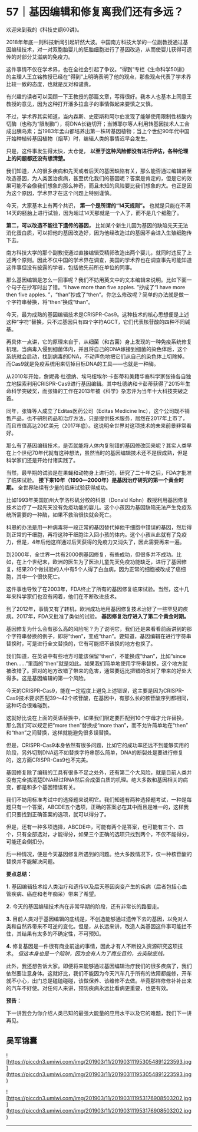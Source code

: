 # 57｜基因编辑和修复离我们还有多远？

欢迎来到我的《科技史纲60讲》。

2018年年底一则科技新闻引起轩然大波。中国南方科技大学的一位副教授通过基因编辑技术，对一对双胞胎婴儿的胚胎细胞进行了基因改造，从而使婴儿获得可遗传的对部分艾滋病的免疫力。

这件事情不仅在学术界，也在全社会引起了争议。“得到”专栏《生命科学50讲》的主理人王立铭教授已经在“得到”上明确表明了他的观点，那些观点代表了学术界比较一致的态度，也就是反对和谴责。

有兴趣的读者可以回顾一下王教授的那篇文章，写得很好。我本人也基本上同意王教授的意见，因为这种打开潘多拉盒子的事情做起来要慎之又慎。

不过，学术界其实知道，当内森斯、史密斯和阿尔伯发现了能够使用限制性核酸内切酶（也称为“限制酶”），将DNA长链切开；当博耶尔等人利用转基因技术人工合成出胰岛素；当1983年孟山都培养出第一株转基因植物；当上个世纪90年代中国开始种植转基因植物（烟草）时，编辑人类的事情迟早会发生。

只是，这件事发生得太快，太仓促， **以至于这种风险都没有进行评估，各种伦理上的问题都还没有想清楚。**

我们知道，人的很多疾病和先天或者后天的基因缺陷有关，那么能否通过编辑甚至改造基因，为人类医治疾病，甚至优化我们的基因呢？答案是肯定的，但是它的效果可能不会像我们想象的那么神奇，而且未知的风险要比我们想象的大。也正是因为这个原因，学术界才在这个问题上特别谨慎。

今天，大家基本上有两个共识， **第一个是所谓的“14天规则”。** 也就是只能在不满14天的胚胎上进行试验，因为超过14天那就是一个人了，而不是几个细胞了。

 **第二，可以改造不能往下遗传的基因，** 比如某个新生儿因为基因的缺陷先天无法消化蛋白质，可以把他的基因改造好，因为他经改造过的基因不会进入生殖细胞传下去。

南方科技大学的那个副教授通过直接编辑受精卵改造出两个婴儿，就同时违反了上述两个原则。因此不仅中国的学术界在调查，美国的学术界也在调查事先可能知道这件事但没有披露的学者，包括他先前所在单位的同事。

那么基因编辑是怎么一回事呢？我们不妨用英文中的文本编辑来说明。比如下面一个句子在抄写时出了错。“I have more than five apples. ”抄成了“I have more then five apples. ”，“than”抄成了“then”。你怎么修改呢？简单的办法就是做一个字符串替换，将“then”换成“than”。

今天，最为成熟的基因编辑技术是CRISPR-Cas9。这种技术的核心思想便是上述这种“字符”替换，只不过基因只有四个字符AGCT，它们代表核苷酸的四种不同碱基。

再具体一点讲，它的原理来自于，从细菌（和古菌）身上发现的一种免疫系统修复机理。当病毒入侵到细菌体内，并且将自己的DNA嫁接到细菌的染色体后，这个系统就会启动，找到病毒的DNA，不动声色地把它们从自己的染色体上切除掉。而Cas9就是免疫系统用来切掉目标DNA的工具——也就是一种酶。

从2010年开始，詹妮弗·杜德纳、埃马纽埃尔·卡彭蒂和美籍华裔科学家张锋各自独立地探索利用CRISPR-Cas9进行基因编辑。其中杜德纳和卡彭蒂获得了2015年生命科学突破奖，而张锋的工作在2013年被《科学》杂志评为当年十大科技突破之首。

同年，张锋等人成立了Editas医药公司（Editas Medicine Inc），这个公司既不销售产品，也不研制药品和治疗方法，只是提供技术服务，居然在2017年上市了，而且市值高达20亿美元（2017年底）。这说明全世界对这项技术的未来前景非常看好。

那么有了基因编辑技术，是否就能将人体内复制错的基因修改回来呢？其实人类早在上个世纪70年代就有这种想法，虽然当时的基因编辑技术还不是很成熟，但是科学家们还是开始付诸实践了。

当然，最早期的试验是在果蝇和动物身上进行的，研究了二十年之后，FDA才批准了临床试验。 **接下来10年（1990—2000年）是基因治疗研究的第一个黄金时期。** 全世界陆续有少量的临床试验获得成功。

比如1993年美国加州大学洛杉矶分校的科恩（Donald Kohn）教授利用基因修复技术治疗了一起先天没有免疫功能的婴儿。这个小孩因为基因缺陷无法产生免疫系统所需要的一种酶，如果不救治很快就会死亡。

科恩的办法是用一种病毒将一段正常的基因替代掉他干细胞中错误的基因，然后得到正常的干细胞，再将这种干细胞注入回小孩的体内。这个小孩从此就有了免疫力，但是，4年后他这样通过后天获得的免疫力又消失了，因此需要再来一遍。

到2000年，全世界一共有2000例基因修复，有些成功，但很多并不成功。比如，在上个世纪末，欧洲的医生为了医治儿童先天免疫功能缺乏，进行了基因修复，结果20个做试验的人中有5个人得了白血病，因为正常的细胞被改成了癌细胞，其中一个很快死亡。

这件事也导致了在2003年，FDA终止了所有的基因修复临床试验。当然，这十几年来科学家们也没有闲着，他们在不断改进技术。

到了2012年，事情又有了转机，欧洲成功地用基因修复技术治好了一些罕见的疾病。2017年，FDA又批准了类似的试验。 **基因修复治疗进入了第二个黄金时期。**

基因修复为什么会有那么高的风险呢？为了说明它，我们还是来看看前面讲到的那个字符串替换的例子，即将“then”，变成“than”。要知道，基因编辑在进行字符串替换时，可是进行全文替换的，它有可能把不该换的地方也换了。

我们知道，在英语中有些地方可能该保留“then”，不能换成“than”，比如“since then……”里面的“then”就是如此。如果我们简单地使用字符串替换，这个地方就被改错了。把对的地方改错了带来的危害，通常要远比把错的改对了带来的好处大得多。这是基因编辑的第一个风险。

今天的CRISPR-Cas9，能在一定程度上避免上述错误，这主要是因为CRISPR-Cas9技术要求匹配39～42个核苷酸，在基因中，有那么长的核苷酸序列都相同，这种巧合很难碰到。

这就好比说在上面的英语替换中，如果我们限定要匹配到10个字母才允许替换，那么我们可以规定把“more then”替换成“more than”，而不允许简单地在“then” 和“than”之间替换，这样就能避免很多误替换。

但是，CRISPR-Cas9本身依然有很多问题，比如它的成功率还远不到能够实用的阶段，另外切割DNA远不如替换字符串那么简单，DNA的断裂处是要进行修复的，这方面CRISPR-Cas9也不完美。

基因修复除了编辑的工具有很多不足之处外，还有第二个大风险，就是目前人类并没有完全搞清楚DNA经过RNA然后合成蛋白质的机理。绝大多数和基因相关的病变，都是和多个基因错误有关。

我们不妨用标准考试中的选择题来说明它。我们知道有两种选择题考试，一种是每题只有一个答案，ABCDE五个选项，正确的答案必在其中而且是唯一的，这样我们只要找到正确答案的选项，就可以得分了。

但是，还有一种多项选择，ABCDE中，可能有两个是答案，也可能有三个、四个，只有全部选对，才能得分，如果三个正确的选项只找到两个，不仅不能得分，可能还会倒扣分。

后一种情况，便是今天基因修复所遇到的问题。绝大多数情况下，仅一种核苷酸的替换并不能解决问题。

 **要点总结：**

 **1.** 基因编辑技术给人类治疗和遗传以及后天基因突变产生的疾病（后者包括心血管疾病、癌症和老年痴呆）带来了希望。

 **2.** 今天的基因编辑技术尚在非常早期的阶段，还有非常长的路要走。

 **3.** 目前人类对于基因编辑的底线是，不创造能够通过遗传下去的基因，以免对人类和自然界带来不可逆的变化。但是，从长远来讲，改造人类基因这件事可能拦不住，其结果有太多的不确定性，不可预知。

 **4.** 修复基因是一件很有商业前途的事情，因此才有人不断投入资源研究这项技术。 *但这本身也是一个陷阱，因为会有人为了商业目的，去突破底线。*

此外，我还想告诉大家。即便将来能够通过基因编辑治疗我们的很多疾病了，我们依然要注意身体。这就好比，我们不能因为今天汽车几乎所有的故障都能修，开车就不小心，出门总是磕磕碰碰，该做保养、该维修不去做。毕竟那样修修补补出来的汽车不好使。对任何人来讲，预防疾病永远比看病更重要，也更有效。

 **预告：**

下一讲我会为你介绍人类已知的最强大能量的应用水平以及它的难题，我们下一讲再见。

## 吴军锦囊

![https://piccdn3.umiwi.com/img/201903/11/201903111953054891223593.jpg](https://piccdn3.umiwi.com/img/201903/11/201903111953054891223593.jpg)

![https://piccdn3.umiwi.com/img/201903/11/201903111953176908503202.jpg](https://piccdn3.umiwi.com/img/201903/11/201903111953176908503202.jpg)

---
